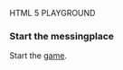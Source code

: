 HTML 5 PLAYGROUND

### Start the messingplace

Start the [game](https://thodec.github.io/thodecc/Messingplace.html).
